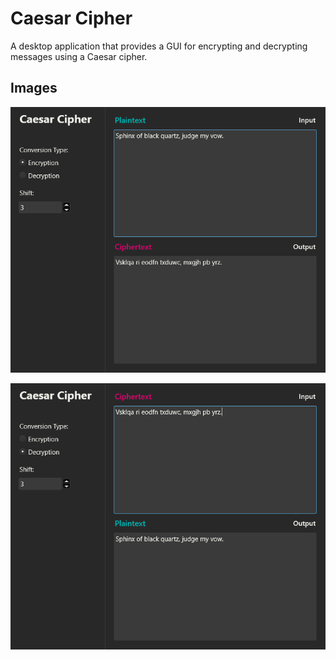 # Caesar Cipher

A desktop application that provides a GUI for encrypting and decrypting messages using a Caesar cipher.

## Images
![Encryption](images/encryption.png)

![Decryption](images/decryption.png)
